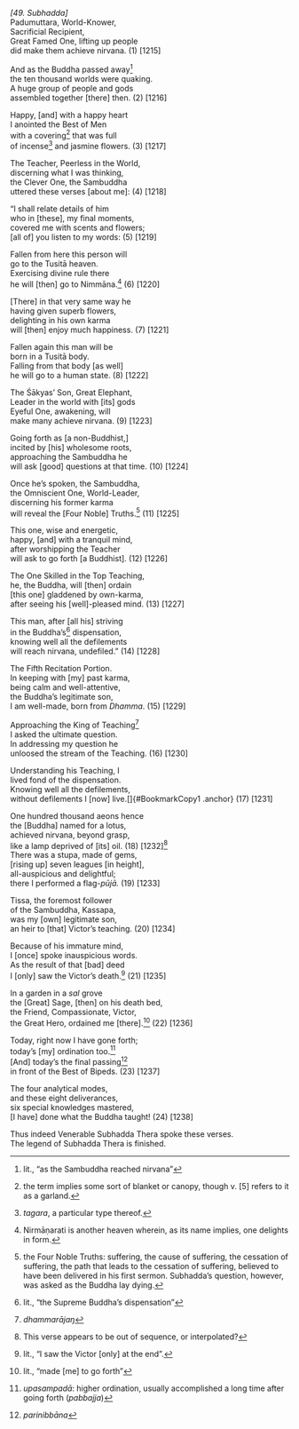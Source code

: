 *\[49. Subhadda\]*  
Padumuttara, World-Knower,  
Sacrificial Recipient,  
Great Famed One, lifting up people  
did make them achieve nirvana. (1) \[1215\]

And as the Buddha passed away[^1]  
the ten thousand worlds were quaking.  
A huge group of people and gods  
assembled together \[there\] then. (2) \[1216\]

Happy, \[and\] with a happy heart  
I anointed the Best of Men  
with a covering[^2] that was full  
of incense[^3] and jasmine flowers. (3) \[1217\]

The Teacher, Peerless in the World,  
discerning what I was thinking,  
the Clever One, the Sambuddha  
uttered these verses \[about me\]: (4) \[1218\]

“I shall relate details of him  
who in \[these\], my final moments,  
covered me with scents and flowers;  
\[all of\] you listen to my words: (5) \[1219\]

Fallen from here this person will  
go to the Tusitā heaven.  
Exercising divine rule there  
he will \[then\] go to Nimmāna.[^4] (6) \[1220\]

\[There\] in that very same way he  
having given superb flowers,  
delighting in his own karma  
will \[then\] enjoy much happiness. (7) \[1221\]

Fallen again this man will be  
born in a Tusitā body.  
Falling from that body \[as well\]  
he will go to a human state. (8) \[1222\]

The Śākyas’ Son, Great Elephant,  
Leader in the world with \[its\] gods  
Eyeful One, awakening, will  
make many achieve nirvana. (9) \[1223\]

Going forth as \[a non-Buddhist,\]  
incited by \[his\] wholesome roots,  
approaching the Sambuddha he  
will ask \[good\] questions at that time. (10) \[1224\]

Once he’s spoken, the Sambuddha,  
the Omniscient One, World-Leader,  
discerning his former karma  
will reveal the \[Four Noble\] Truths.[^5] (11) \[1225\]

This one, wise and energetic,  
happy, \[and\] with a tranquil mind,  
after worshipping the Teacher  
will ask to go forth \[a Buddhist\]. (12) \[1226\]

The One Skilled in the Top Teaching,  
he, the Buddha, will \[then\] ordain  
\[this one\] gladdened by own-karma,  
after seeing his \[well\]-pleased mind. (13) \[1227\]

This man, after \[all his\] striving  
in the Buddha’s[^6] dispensation,  
knowing well all the defilements  
will reach nirvana, undefiled.” (14) \[1228\]

The Fifth Recitation Portion.  
In keeping with \[my\] past karma,  
being calm and well-attentive,  
the Buddha’s legitimate son,  
I am well-made, born from *Dhamma*. (15) \[1229\]

Approaching the King of Teaching[^7]  
I asked the ultimate question.  
In addressing my question he  
unloosed the stream of the Teaching. (16) \[1230\]

Understanding his Teaching, I  
lived fond of the dispensation.  
Knowing well all the defilements,  
without defilements I \[now\] live.[]{#BookmarkCopy1 .anchor} (17)
\[1231\]

One hundred thousand aeons hence  
the \[Buddha\] named for a lotus,  
achieved nirvana, beyond grasp,  
like a lamp deprived of \[its\] oil. (18) \[1232\][^8]  
There was a stupa, made of gems,  
\[rising up\] seven leagues \[in height\],  
all-auspicious and delightful;  
there I performed a flag-*pūjā.* (19) \[1233\]

Tissa, the foremost follower  
of the Sambuddha, Kassapa,  
was my \[own\] legitimate son,  
an heir to \[that\] Victor’s teaching. (20) \[1234\]

Because of his immature mind,  
I \[once\] spoke inauspicious words.  
As the result of that \[bad\] deed  
I \[only\] saw the Victor’s death.[^9] (21) \[1235\]

In a garden in a *sal* grove  
the \[Great\] Sage, \[then\] on his death bed,  
the Friend, Compassionate, Victor,  
the Great Hero, ordained me \[there\].[^10] (22) \[1236\]

Today, right now I have gone forth;  
today’s \[my\] ordination too.[^11]  
\[And\] today’s the final passing[^12]  
in front of the Best of Bipeds. (23) \[1237\]

The four analytical modes,  
and these eight deliverances,  
six special knowledges mastered,  
\[I have\] done what the Buddha taught! (24) \[1238\]

Thus indeed Venerable Subhadda Thera spoke these verses.  
The legend of Subhadda Thera is finished.

[^1]: lit., “as the Sambuddha reached nirvana”

[^2]: the term implies some sort of blanket or canopy, though v. \[5\] refers to it as a garland.

[^3]: *tagara*, a particular type thereof.

[^4]: Nirmāṇarati is another heaven wherein, as its name implies, one delights in form.

[^5]: the Four Noble Truths: suffering, the cause of suffering, the cessation of suffering, the path that leads to the cessation of suffering, believed to have been delivered in his first sermon. Subhadda’s question, however, was asked as the Buddha lay dying.

[^6]: lit., “the Supreme Buddha’s dispensation”

[^7]: *dhammarājaŋ*

[^8]: This verse appears to be out of sequence, or interpolated?

[^9]: lit., “I saw the Victor \[only\] at the end”.

[^10]: lit., “made \[me\] to go forth”

[^11]: *upasampadā*: higher ordination, usually accomplished a long time after going forth (*pabbajja*)

[^12]: *parinibbāna*
